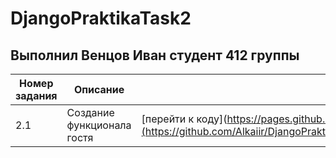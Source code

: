 # DjangoPraktikaTask2
## Выполнил Венцов Иван студент 412 группы

| Номер задания | Описание| Ссылка |
| --- | --- | --- |
| 2.1 | Создание функционала гостя | [перейти к коду](https://pages.github.com/](https://github.com/Alkaiir/DjangoPraktikaTask2/tree/main/DjangoPraktika2.1/designpro)|
